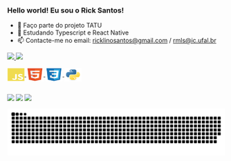 ### Hello world! Eu sou o Rick Santos!



- 🔭 Faço parte do projeto TATU
- 🌱 Estudando Typescript e React Native
- 📫 Contacte-me no email: ricklinosantos@gmail.com / rmls@ic.ufal.br

 <div>
  <a href="https://github.com/RickMSL1">
  <img height="175em" src="https://github-readme-stats.vercel.app/api?username=RickMLS1&show_icons=true&theme=dracula&include_all_commits=true&count_private=true"/>
   <img height="180em" src="https://github-readme-stats.vercel.app/api/top-langs/?username=RickMLS1&layout=compact&langs_count=7&theme=dracula"/>
</div>
  
<div style="display: inline_block"><br>
  <img align="center" alt="Rafa-Js" height="30" width="40" src="https://raw.githubusercontent.com/devicons/devicon/master/icons/javascript/javascript-plain.svg">
  <img align="center" alt="Rafa-HTML" height="30" width="40" src="https://raw.githubusercontent.com/devicons/devicon/master/icons/html5/html5-original.svg">
  <img align="center" alt="Rafa-CSS" height="30" width="40" src="https://raw.githubusercontent.com/devicons/devicon/master/icons/css3/css3-original.svg">
  <img align="center" alt="Rafa-Python" height="30" width="40" src="https://raw.githubusercontent.com/devicons/devicon/master/icons/python/python-original.svg">  
</div>

##
  
<div>
 <a href = "mailto:ricklinosantos@gmail.com"><img src="https://img.shields.io/badge/Gmail-D14836?style=for-the-badge&logo=gmail&logoColor=white" target="_blank"></a> 
 <a href="https://www.linkedin.com/in/rick-santos-656a2720b" target="_blank"><img src="https://img.shields.io/badge/-LinkedIn-%230077B5?style=for-the-badge&logo=linkedin&logoColor=white" target="_blank"></a>
 <a href="https://www.instagram.com/rick.lino.9/" target="_blank"><img src="https://img.shields.io/badge/Instagram-E4405F?style=for-the-badge&logo=instagram&logoColor=white" target="_blank"></a>
 
 ![Snake animation](https://github.com/RickMLS1/RickMLS1/blob/output/github-contribution-grid-snake.svg)
 
</div>
